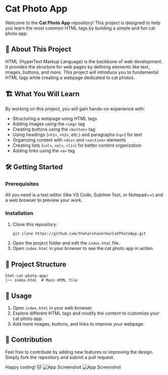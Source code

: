 # Cat Photo App

Welcome to the **Cat Photo App** repository! This project is designed to help you learn the most common HTML tags by building a simple and fun cat photo app.

## 📌 About This Project

HTML (HyperText Markup Language) is the backbone of web development. It provides the structure for web pages by defining elements like text, images, buttons, and more. This project will introduce you to fundamental HTML tags while creating a webpage dedicated to cat photos.

## 🏗️ What You Will Learn

By working on this project, you will gain hands-on experience with:

- Structuring a webpage using HTML tags
- Adding images using the `<img>` tag
- Creating buttons using the `<button>` tag
- Using headings (`<h1>`, `<h2>`, etc.) and paragraphs (`<p>`) for text
- Organizing content with `<div>` and `<section>` elements
- Creating lists (`<ul>`, `<ol>`, `<li>`) for better content organization
- Adding links using the `<a>` tag

## 🛠️ Getting Started

### Prerequisites

All you need is a text editor (like VS Code, Sublime Text, or Notepad++) and a web browser to preview your work.

### Installation

1. Clone this repository:
   ```sh
   git clone https://github.com/theharshaverma/CatPhotoApp.git
   ```
2. Open the project folder and edit the `index.html` file.
3. Open `index.html` in your browser to see the cat photo app in action.

## 📄 Project Structure

```
html-cat-photo-app/
│── index.html  # Main HTML file
```

## 🚀 Usage

1. Open `index.html` in your web browser.
2. Explore different HTML tags and modify the content to customize your cat photo app.
3. Add more images, buttons, and links to improve your webpage.

## 🎯 Contribution

Feel free to contribute by adding new features or improving the design. Simply fork the repository and submit a pull request.

Happy coding! 🐱
![App Screenshot](./images/screenshot(62).png)
![App Screenshot](./images/screenshot(63).png)


